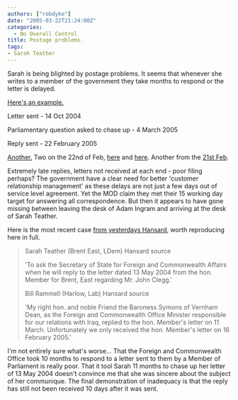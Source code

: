 ```yaml
---
authors: ["robdyke"]
date: "2005-03-22T21:24:00Z"
categories:
  - No Overall Control
title: Postage problems.
tags:
- Sarah Teather
---
```

Sarah is being blighted by postage problems. It seems that whenever she writes to a member of the government they take months to respond or the letter is delayed.

[Here's an example.](http://www.theyworkforyou.com/wrans/?id=2005-03-04.215630.h&s=+speaker%3A11350#g215630.q0)
  
Letter sent - 14 Oct 2004
  
Parliamentary question asked to chase up - 4 March 2005
  
Reply sent - 22 February 2005

[Another.](http://www.theyworkforyou.com/wrans/?id=2005-02-25.217587.h&s=+speaker%3A11350#g217587.q0) Two on the 22nd of Feb, [here](http://www.theyworkforyou.com/wrans/?id=2005-02-22.215632.h&s=+speaker%3A11350#g215632.q0) and [here](http://www.theyworkforyou.com/wrans/?id=2005-02-22.215628.h&s=+speaker%3A11350#g215628.q0). Another from the [21st Feb](http://www.theyworkforyou.com/wrans/?id=2005-02-21.215634.h&s=+speaker%3A11350#g215634.q0).

Extremely late replies, letters not received at each end - poor filing perhaps? The government have a clear need for better 'customer relationship management' as these delays are not just a few days out of service level agreement. Yet the MOD claim they met their 15 working day target for answering all correspondence. But then it appears to have gone missing between leaving the desk of Adam Ingram and arriving at the desk of Sarah Teather.

Here is the most recent case [from yesterdays Hansard](http://www.theyworkforyou.com/wrans/?id=2005-03-21.215631.h&m=1350#g215631.q0), worth reproducing here in full.

> Sarah Teather (Brent East, LDem) Hansard source
> 
> 'To ask the Secretary of State for Foreign and Commonwealth Affairs when he will reply to the letter dated 13 May 2004 from the hon. Member for Brent, East regarding Mr. John Clegg.'
> 
> Bill Rammell (Harlow, Lab) Hansard source
> 
> 'My right hon. and noble Friend the Baroness Symons of Vernham Dean, as the Foreign and Commonwealth Office Minister responsible for our relations with Iraq, replied to the hon. Member's letter on 11 March. Unfortunately we only received the hon. Member's letter on 16 February 2005.'

I'm not entirely sure what's worse... That the Foreign and Commonwealth Office took 10 months to respond to a letter sent to them by a Member of Parliament is really poor. That it tool Sarah 11 months to chase up her letter of 13 May 2004 doesn't convince me that she was sincere about the subject of her communique. The final demonstration of inadequacy is that the reply has still not been received 10 days after it was sent.